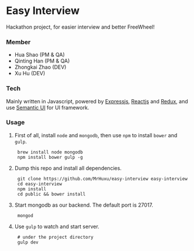 # Easy Interview

Hackathon project, for easier interview and better FreeWheel!

### Member

- Hua Shao (PM & QA)
- Qinting Han (PM & QA)
- Zhongkai Zhao (DEV)
- Xu Hu (DEV)

### Tech

Mainly written in Javascript, powered by [Expressjs][1], [Reactjs][2] and [Redux][3], and use [Semantic UI][4] for UI framework.

### Usage

1. First of all, install ```node``` and ```mongodb```, then use ```npm``` to install ```bower``` and ```gulp```.

        brew install node mongodb
        npm install bower gulp -g

2. Dump this repo and install all dependencies.

        git clone https://github.com/MrHuxu/easy-interview easy-interview
        cd easy-interview
        npm install
        cd public && bower install

3. Start mongodb as our backend. The default port is 27017.

        mongod

4. Use ```gulp``` to watch and start server.

        # under the project directory
        gulp dev

  [1]: http://expressjs.com/
  [2]: http://facebook.github.io/react/
  [3]: http://rackt.org/redux/
  [4]: http://semantic-ui.com/
